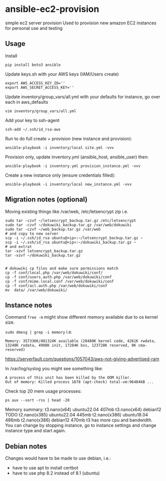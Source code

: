 # ansible-ec2-provision

simple ec2 server provision 
Used to provision new amazon EC2 instances for personal use and testing

## Usage

Install
```commandline
pip install boto3 ansible
```

Update keys.sh with your AWS keys (IAM/Users create)
```
export AWS_ACCESS_KEY_ID=''
export AWS_SECRET_ACCESS_KEY=''
```

Update inventory/group_vars/all.yml with your defaults for instance, go over each in aws_defaults
```commandline
vim inventory/group_vars/all.yml
```

Add your key to ssh-agent
```commandline
ssh-add ~/.ssh/id_rsa-aws
```

Run to do full create + provision (new instance and provision):
```commandline 
ansible-playbook -i inventory/local site.yml -vvv
```

Provision only, update inventory.yml (ansible_host, ansible_user) then:
```commandline
ansible-playbook -i inventory.yml provision_instance.yml -vvv
```

Create a new instance only (ensure credentials filled):
```commandline
ansible-playbook -i inventory/local new_instance.yml -vvv
```

## Migration notes (optional)

Moving existing things like /var/web, /etc/letsencrypt zip i.e.
```commandline
sudo tar -czvf ~/letsencrypt_backup.tar.gz /etc/letsencrypt
sudo tar -czvf ~/dokuwiki_backup.tar.gz /var/web/dokuwiki
sudo tar -czvf ~/web_backup.tar.gz /var/web
# and copy to new server
scp -i ~/.ssh/id_rsa ubuntu@<ip>:~/letsencrypt_backup.tar.gz ~
scp -i ~/.ssh/id_rsa ubuntu@<ip>:~/dokuwiki_backup.tar.gz ~
# and extrat
tar -xzvf letsencrypt_backup.tar.gz
tar -xzvf ~/dokuwiki_backup.tar.gz 


# dokuwiki cp files and make sure permissions match
cp -f conf/local.php /var/web/dokuwiki/conf/
cp -f conf/users.auth.php /var/web/dokuwiki/conf
cp -f conf/mime.local.conf /var/web/dokuwiki/conf
cp -f conf/acl.auth.php /var/web/dokuwiki/conf
mv  data/ /var/web/dokuwiki/
```


## Instance notes

Command `free -m` might show different memory available due to os kernel size.

`sudo dmesg | grep -i memory` i.e.

```
Memory: 357336K/481324K available (20480K kernel code, 4261K rwdata, 13248K rodata, 4908K init, 17284K bss, 123728K reserved, 0K cma-reserved)
```

https://serverfault.com/questions/1057043/aws-not-giving-advertised-ram

In /var/log/syslog you might see something like:
```
A process of this unit has been killed by the OOM killer.
Out of memory: Killed process 1678 (apt-check) total-vm:96404kB ...
```

Check top 20 mem usage processes:
```commandline
ps aux --sort -rss | head -20
```

Memory summary:
t3.nano(x64) ubuntu22.04 407mb
t3.nano(x64) debian12 TODO
t2.nano(x385) ubuntu22.04 445mb
t2.nano(x386) ubuntu18.04 486mb
t2.nano(x386) debian12 470mb
t3 has more cpu and bandwidth. You can change by stopping instance, go to instance settings and change instance type and start again.


## Debian notes

Changes would have to be made to use debian, i.e.:

* have to use apt to install certbot
* have to use php 8.2 instead of 8.1 (ubuntu)
